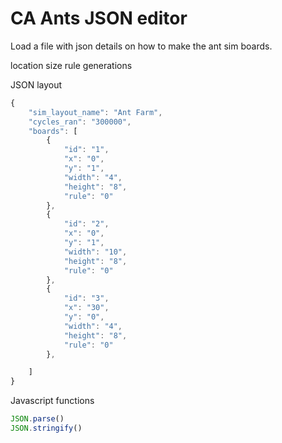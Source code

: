 # CA Ants JSON editor
Load a file with json details on how to make the ant sim boards.

location
size 
rule
generations



JSON layout
```js
{
    "sim_layout_name": "Ant Farm",
    "cycles_ran": "300000",
    "boards": [
        {
            "id": "1",
            "x": "0",
            "y": "1",
            "width": "4",
            "height": "8",
            "rule": "0"
        },
        {
            "id": "2",
            "x": "0",
            "y": "1",
            "width": "10",
            "height": "8",
            "rule": "0"
        },
        {
            "id": "3",
            "x": "30",
            "y": "0",
            "width": "4",
            "height": "8",
            "rule": "0"
        },

    ]
}
```

Javascript functions
```js
JSON.parse()
JSON.stringify()
```